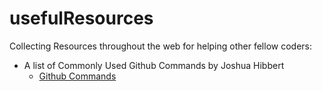 # usefulResources
Collecting Resources throughout the web for helping other fellow coders:

  * A list of Commonly Used Github Commands by Joshua Hibbert
    * [Github Commands](https://github.com/joshnh/Git-Commands)


